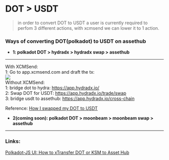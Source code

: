 # DOT &gt; USDT     

> in order to convert DOT to USDT a user is  currently required to perfom 3 different actions, with xcmsend we can lower it to 1 action.  

###  Ways of converting DOT(polkadot) to USDT on assethub    
- __1: polkadot DOT > hydradx > hydradx swap > assethub__   
------------------    
With XCMSend:   
1: Go to app.xcmsend.com and draft the tx:    
[![](/img/dot2usdt.png)](/img/dot2usdt.png)      
Without XCMSend:     
1: bridge dot to hydra:  https://app.hydradx.io/    
2: Swap DOT for USDT: https://app.hydradx.io/trade/swap  
3:  bridge usdt to assethub:  https://app.hydradx.io/cross-chain

Reference:  [How I swapped my DOT to USDT](https://luuu.substack.com/p/how-i-swapped-my-dot-to-usdt)
  
-  __2(coming soon): polkadot DOT > moonbeam > moonbeam swap > assethub__  

------------------        


 
### Links:  
[Polkadot-JS UI: How to xTransfer DOT or KSM to Asset Hub](https://support.polkadot.network/support/solutions/articles/65000181119)   



